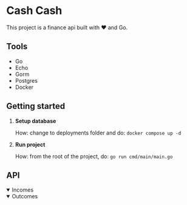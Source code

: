 # Cash Cash
This project is a finance api built with :heart: and Go.

## Tools

- Go
- Echo
- Gorm
- Postgres
- Docker

## Getting started

1. **Setup database**
    
    How: change to deployments folder and do: `docker compose up -d`

2. **Run project**

    How: from the root of the project, do: `go run cmd/main/main.go`

## API

<details open>
<summary>Incomes</summary>

</details>

<details open>
<summary>Outcomes</summary>

</details>